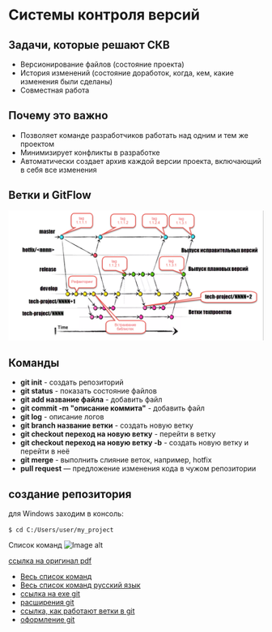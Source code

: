 # Системы контроля версий

## Задачи, которые решают СКВ
* Версионирование файлов (состояние проекта)
* История изменений (состояние доработок, когда, кем, какие изменения были сделаны)
* Совместная работа

## Почему это важно
* Позволяет команде разработчиков работать над одним и тем же проектом
* Минимизирует конфликты в разработке
* Автоматически создает архив каждой версии проекта, включающий в себя все изменения

## Ветки и GitFlow

![Image alt](https://github.com/IlyaGall/C-/blob/main/16%20%D0%A1%D0%B8%D1%81%D1%82%D0%B5%D0%BC%D1%8B%20%D0%BA%D0%BE%D0%BD%D1%82%D1%80%D0%BE%D0%BB%D1%8F%20%D0%B2%D0%B5%D1%80%D1%81%D0%B8%D0%B9/img/2.PNG)

## Команды

* **git init** - создать репозиторий
* **git status**  - показать состояние файлов
* **git add название файла** - добавить файл
* **git commit -m "описание коммита"** - добавить файл
* **git log** - описание логов
* **git branch название ветки** - создать новую ветку
* **git checkout переход на новую ветку** - перейти в ветку
* **git checkout переход на новую ветку -b** - создать новую ветку и перейти в неё
* **git merge** - выполнить слияние веток, например, hotfix
* **pull request** — предложение изменения кода в чужом репозитории 
## создание репозитория 

для Windows заходим в консоль:

```$ cd C:/Users/user/my_project```


Список команд
![Image alt](https://github.com/IlyaGall/C-/blob/main/16%20%D0%A1%D0%B8%D1%81%D1%82%D0%B5%D0%BC%D1%8B%20%D0%BA%D0%BE%D0%BD%D1%82%D1%80%D0%BE%D0%BB%D1%8F%20%D0%B2%D0%B5%D1%80%D1%81%D0%B8%D0%B9/img/1.PNG)

[ссылка на оригинал pdf](https://github.com/IlyaGall/C-/blob/main/16%20%D0%A1%D0%B8%D1%81%D1%82%D0%B5%D0%BC%D1%8B%20%D0%BA%D0%BE%D0%BD%D1%82%D1%80%D0%BE%D0%BB%D1%8F%20%D0%B2%D0%B5%D1%80%D1%81%D0%B8%D0%B9/%D0%A8%D0%BF%D0%BE%D1%80%D0%B3%D0%B0%D0%BB%D0%BA%D0%B0_%D0%BF%D0%BE_Git-142486-803ea9.pdf)

* [Весь список команд](https://git-scm.com/docs)
* [Весь список команд русский язык](https://git-scm.com/book/ru/v2)
* [ссылка на exe git](https://git-scm.com/downloads)
* [расширения git](https://git-scm.com/download/gui/windows)
* [ссылка, как работают ветки в git](https://git-school.github.io/visualizing-git/#free)
* [оформление git](https://tproger.ru/articles/how-to-prepare-your-github-profile)